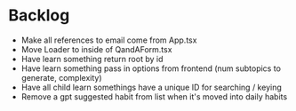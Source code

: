 # Backlog

- Make all references to email come from App.tsx
- Move Loader to inside of QandAForm.tsx
- Have learn something return root by id
- Have learn something pass in options from frontend (num subtopics to generate, complexity)
- Have all child learn somethings have a unique ID for searching / keying
- Remove a gpt suggested habit from list when it's moved into daily habits
